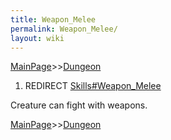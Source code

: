 ```yaml
---
title: Weapon_Melee
permalink: Weapon_Melee/
layout: wiki
---
```


[MainPage](/keeperrl_wiki/ "wikilink")>>[Dungeon](/keeperrl_wiki/Dungeon "wikilink")

1.  REDIRECT [Skills\#Weapon\_Melee](/keeperrl_wiki/Weapon_Melee "wikilink")

Creature can fight with weapons.

[MainPage](/keeperrl_wiki/ "wikilink")>>[Dungeon](/keeperrl_wiki/Dungeon "wikilink")

